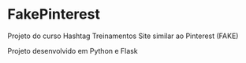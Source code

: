 # FakePinterest
Projeto do curso Hashtag Treinamentos 
Site similar ao Pinterest (FAKE)


Projeto desenvolvido em Python e Flask
